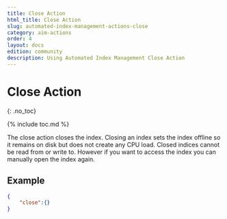 ```yaml
---
title: Close Action
html_title: Close Action
slug: automated-index-management-actions-close
category: aim-actions
order: 4
layout: docs
edition: community
description: Using Automated Index Management Close Action
---
```


<!--- Copyright 2020 floragunn GmbH -->

# Close Action
{: .no_toc}

{% include toc.md %}

The close action closes the index. Closing an index sets the index offline so it remains on disk but does not create any CPU load. Closed indices cannot be read from or write to. However if you want to access the index you can manually open the index again.

## Example

```JSON
{
    "close":{}
}
```
